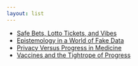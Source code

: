 ```yaml
---
layout: list
---
```


 - [Safe Bets, Lotto Tickets, and Vibes](https://www.richardhanania.com/p/safe-bets-lotto-tickets-and-vibes)
 - [Epistemology in a World of Fake Data](https://www.richardhanania.com/p/epistemology-in-a-world-of-fake-data)
 - [Privacy Versus Progress in Medicine](https://www.richardhanania.com/p/privacy-versus-progress-in-medicine)
 - [Vaccines and the Tightrope of Progress](https://www.richardhanania.com/p/vaccines-and-the-tightrope-of-progress)
